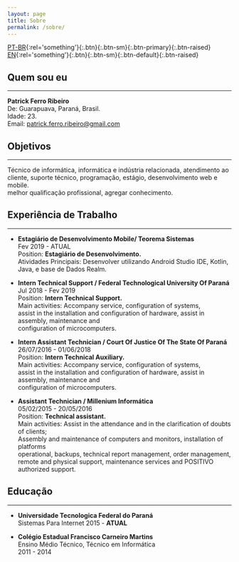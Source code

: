 ```yaml
---
layout: page
title: Sobre
permalink: /sobre/
---
```


[PT-BR](https://riberman.github.io/sobre/){:rel='something'}{:.btn}{:.btn-sm}{:.btn-primary}{:.btn-raised}  [EN](https://riberman.github.io/about/){:rel='something'}{:.btn}{:.btn-sm}{:.btn-default}{:.btn-raised}  

## Quem sou eu  
___
**Patrick Ferro Ribeiro**  
De: Guarapuava, Paraná, Brasil.  
Idade: 23.  
Email: patrick.ferro.ribeiro@gmail.com  

## Objetivos  
___
Técnico de informática, informática e indústria relacionada, atendimento ao cliente, suporte técnico, programação,   estágio, desenvolvimento web e mobile.  
melhor qualificação profissional, agregar conhecimento.  

## Experiência de Trabalho  
___
 - **Estagiário de Desenvolvimento Mobile/ Teorema Sistemas**  
Fev 2019 - ATUAL  
Position: **Estagiário de Desenvolvimento.**  
Atividades Principais: Desenvolver utilizando Android Studio IDE, Kotlin, Java, e base de Dados Realm.  

 - **Intern Technical Support / Federal Technological University Of Paraná**  
Jul 2018 - Fev 2019  
Position: **Intern Technical Support.**  
Main activities: Accompany service, configuration of systems,  
assist in the installation and configuration of hardware, assist in assembly, maintenance and  
configuration of microcomputers.  

 - **Intern Assistant Technician / Court Of Justice Of The State Of Paraná**  
26/07/2016 - 01/06/2018  
Position: **Intern Technical Auxiliary.**  
Main activities: Accompany service, configuration of systems,  
assist in the installation and configuration of hardware, assist in assembly, maintenance and  
configuration of microcomputers.  

 - **​Assistant Technician / Millenium Informática**  
 05/02/2015 - 20/05/2016  
 Position: **Technical assistant.**  
Main activities: Assist in the attendance and in the clarification of doubts of clients;  
Assembly and maintenance of computers and monitors, installation of platforms  
operational, backups, technical report management, order management,  
remote and physical support, maintenance services and POSITIVO authorized support.  

## Educação  
___
 - **Universidade Tecnologica Federal do Paraná**  
 Sistemas Para Internet
 2015 - **ATUAL**  


 - **Colégio Estadual Francisco Carneiro Martins**  
 Ensino Médio Técnico, Técnico em Informática  
 2011 - 2014  
